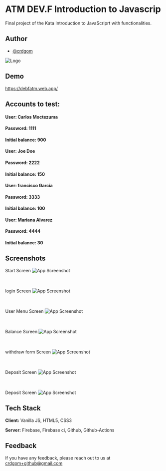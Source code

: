 
# ATM DEV.F Introduction to Javascrip

Final project of the Kata Introduction to JavaScriprt with functionalities.


## Author

- [@crdgom](https://www.github.com/crdgom)


![Logo](https://debfatm.web.app/1x/cb-logo.png)


## Demo

https://debfatm.web.app/

## Accounts to test:

#### User: Carlos Moctezuma
#### Password: 1111
#### Initial balance: 900

#### User: Joe Doe
#### Password: 2222
#### Initial balance: 150

#### User: francisco García
#### Password: 3333
#### Initial balance: 100

#### User: Mariana Alvarez
#### Password: 4444
#### Initial balance: 30

## Screenshots

Start Screen
![App Screenshot](https://debfatm.web.app/screencaptures/atm-start-screen.png)

\
\
login Screen
![App Screenshot](https://debfatm.web.app/screencaptures/atm-login-screen.png)

\
\
User Menu Screen
![App Screenshot](https://debfatm.web.app/screencaptures/atm-loged-user-menu.png)

\
\
Balance Screen
![App Screenshot](https://debfatm.web.app/screencaptures/atm-balance-screen.png)

\
\
withdraw form Screen
![App Screenshot](https://debfatm.web.app/screencaptures/atm-withdraw-form.png)

\
\
Deposit Screen
![App Screenshot](https://debfatm.web.app/screencaptures/atm-deposit-form.png)

\
\
Deposit Screen
![App Screenshot](https://debfatm.web.app/screencaptures/atm-movements-screen.png)


## Tech Stack

**Client:** Vanilla JS, HTML5, CSS3

**Server:** Firebase, Firebase ci, Github, Github-Actions




## Feedback

If you have any feedback, please reach out to us at crdgom+github@gmail.com


